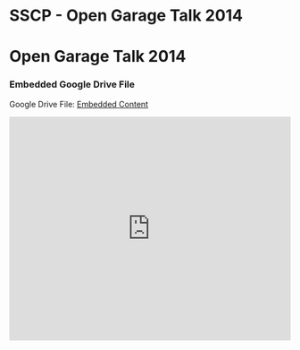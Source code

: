 # SSCP - Open Garage Talk 2014

# Open Garage Talk 2014

[](https://drive.google.com/folderview?id=1_1xxfaRinGsP61wPdielGwp2l7KFXpRo)

### Embedded Google Drive File

Google Drive File: [Embedded Content](https://drive.google.com/embeddedfolderview?id=1_1xxfaRinGsP61wPdielGwp2l7KFXpRo#list)

<iframe width="100%" height="400" src="https://drive.google.com/embeddedfolderview?id=1_1xxfaRinGsP61wPdielGwp2l7KFXpRo#list" frameborder="0"></iframe>

